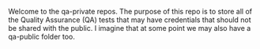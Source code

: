 Welcome to the qa-private repos. The purpose of this repo is to store all
of the Quality Assurance (QA) tests that may have credentials that should
not be shared with the public. I imagine that at some point we may also
have a qa-public folder too.
